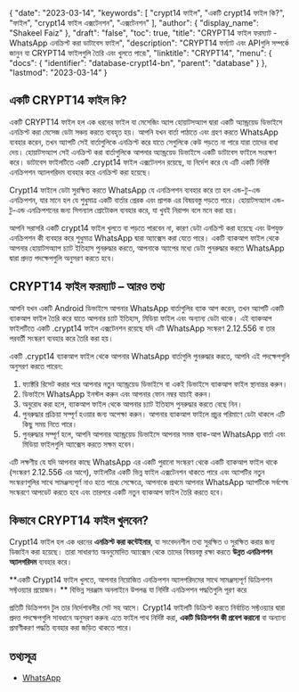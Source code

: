 {
  "date": "2023-03-14",
  "keywords": [
"crypt14 ফাইল",
"একটি crypt14 ফাইল কি?",
"ফাইল",
"crypt14 ফাইল এক্সটেনশন",
"এক্সটেনশন"
],
  "author": {
    "display_name": "Shakeel Faiz"
},
  "draft": "false",
  "toc": true,
  "title": "CRYPT14 ফাইল ফরম্যাট - WhatsApp এনক্রিপ্ট করা ডাটাবেস ফাইল",
  "description": "CRYPT14 ফর্ম্যাট এবং APIগুলি সম্পর্কে জানুন যা CRYPT14 ফাইলগুলি তৈরি এবং খুলতে পারে৷",
  "linktitle": "CRYPT14",
  "menu": {
    "docs": {
      "identifier": "database-crypt14-bn",
      "parent": "database"
}
},
  "lastmod": "2023-03-14"
}

## একটি CRYPT14 ফাইল কি?

একটি CRYPT14 ফাইল হল এক ধরনের ফাইল যা মেসেজিং অ্যাপ হোয়াটসঅ্যাপ দ্বারা একটি অ্যান্ড্রয়েড ডিভাইসে এনক্রিপ্ট করা মেসেজ ডেটা সঞ্চয় করতে ব্যবহৃত হয়। আপনি যখন বার্তা পাঠাতে এবং গ্রহণ করতে WhatsApp ব্যবহার করেন, তখন অ্যাপটি সেই বার্তাগুলিকে এনক্রিপ্ট করে যাতে সেগুলিকে কেউ পড়তে না পারে যারা তাদের বাধা দেয়। হোয়াটসঅ্যাপ সেই এনক্রিপ্ট করা বার্তাগুলিকে আপনার অ্যান্ড্রয়েড ডিভাইসে একটি ডাটাবেস ফাইলে সংরক্ষণ করে। ডাটাবেস ফাইলটিতে একটি .crypt14 ফাইল এক্সটেনশন রয়েছে, যা নির্দেশ করে যে এটি একটি নির্দিষ্ট এনক্রিপশন অ্যালগরিদম ব্যবহার করে এনক্রিপ্ট করা হয়েছে।

Crypt14 ফাইলে ডেটা সুরক্ষিত করতে WhatsApp যে এনক্রিপশন ব্যবহার করে তা হল এন্ড-টু-এন্ড এনক্রিপশন, যার মানে হল যে শুধুমাত্র একটি বার্তার প্রেরক এবং প্রাপক এর বিষয়বস্তু পড়তে পারে। হোয়াটসঅ্যাপ এন্ড-টু-এন্ড এনক্রিপশনের জন্য সিগন্যাল প্রোটোকল ব্যবহার করে, যা খুবই নিরাপদ বলে মনে করা হয়।

আপনি সরাসরি একটি crypt14 ফাইল খুলতে বা পড়তে পারবেন না, কারণ ডেটা এনক্রিপ্ট করা হয়েছে এবং উপযুক্ত এনক্রিপশন কী ব্যবহার করে শুধুমাত্র WhatsApp দ্বারা অ্যাক্সেস করা যেতে পারে। একটি ব্যাকআপ ফাইল থেকে আপনার হোয়াটসঅ্যাপ চ্যাট ইতিহাস পুনরুদ্ধার করতে, আপনাকে অ্যাপের মধ্যে ডেটা পুনরুদ্ধার করতে WhatsApp দ্বারা প্রদত্ত পদক্ষেপগুলি অনুসরণ করতে হবে।

## CRYPT14 ফাইল ফরম্যাট – আরও তথ্য

আপনি যখন একটি Android ডিভাইসে আপনার WhatsApp বার্তাগুলির ব্যাক আপ করেন, তখন অ্যাপটি একটি ব্যাকআপ ফাইল তৈরি করে যাতে আপনার চ্যাট ইতিহাস, মিডিয়া ফাইল এবং অন্যান্য ডেটা থাকে। এই ব্যাকআপ ফাইলটিতে একটি .crypt14 ফাইল এক্সটেনশন রয়েছে যদি এটি WhatsApp সংস্করণ 2.12.556 বা তার পরবর্তী সংস্করণ ব্যবহার করে তৈরি করা হয়।

একটি .crypt14 ব্যাকআপ ফাইল থেকে আপনার WhatsApp বার্তাগুলি পুনরুদ্ধার করতে, আপনি এই পদক্ষেপগুলি অনুসরণ করতে পারেন:

1. ফ্যাক্টরি রিসেট করার পরে আপনার নতুন অ্যান্ড্রয়েড ডিভাইসে বা একই ডিভাইসে ব্যাকআপ ফাইল স্থানান্তর করুন।
2. ডিভাইসে WhatsApp ইনস্টল করুন এবং আপনার ফোন নম্বর যাচাই করুন।
3. অনুরোধ করা হলে, ব্যাকআপ ফাইল থেকে আপনার চ্যাট ইতিহাস পুনরুদ্ধার করতে বেছে নিন।
4. পুনরুদ্ধার প্রক্রিয়া সম্পূর্ণ হওয়ার জন্য অপেক্ষা করুন। আপনার ব্যাকআপ ফাইলে প্রচুর পরিমাণে ডেটা থাকলে এটি কিছু সময় নিতে পারে।
5. পুনরুদ্ধার সম্পূর্ণ হলে, আপনি আপনার অ্যান্ড্রয়েড ডিভাইসে আপনার সমস্ত ব্যাক-আপ WhatsApp বার্তা এবং মিডিয়া ফাইলগুলি অ্যাক্সেস করতে সক্ষম হবেন।

এটি লক্ষণীয় যে যদি আপনার কাছে WhatsApp এর একটি পুরানো সংস্করণ থেকে একটি ব্যাকআপ ফাইল থাকে (সংস্করণ 2.12.556 এর আগে), ফাইলটির একটি ভিন্ন ফাইল এক্সটেনশন থাকতে পারে এবং অ্যাপটির নতুন সংস্করণগুলির সাথে সামঞ্জস্যপূর্ণ নাও হতে পারে৷ সেক্ষেত্রে, আপনাকে প্রথমে আপনার WhatsApp অ্যাপটিকে সর্বশেষ সংস্করণে আপডেট করতে হবে এবং তারপরে একটি নতুন ব্যাকআপ ফাইল তৈরি করতে হবে।

## কিভাবে CRYPT14 ফাইল খুলবেন?

Crypt14 ফাইল হল এক ধরনের **এনক্রিপ্ট করা কন্টেইনার**, যা সংবেদনশীল তথ্য সুরক্ষিত ও সুরক্ষিত করার জন্য ডিজাইন করা হয়েছে। তারা সাধারণত অননুমোদিত অ্যাক্সেস থেকে তাদের বিষয়বস্তু রক্ষা করতে **উন্নত এনক্রিপশন অ্যালগরিদম** ব্যবহার করে।

**একটি Crypt14 ফাইল খুলতে, আপনার নিয়োজিত এনক্রিপশন অ্যালগরিদমের সাথে সামঞ্জস্যপূর্ণ ডিক্রিপশন সফ্টওয়্যার প্রয়োজন। ** বিভিন্ন সরঞ্জাম অনলাইনে উপলব্ধ যা নির্দিষ্ট এনক্রিপশন পদ্ধতিগুলি পূরণ করে

প্রতিটি ডিক্রিপশন টুল তার নির্দেশাবলীর সেট সহ আসে। Crypt14 ফাইলটি ডিক্রিপ্ট করতে নির্বাচিত সফ্টওয়্যার দ্বারা প্রদত্ত পদক্ষেপগুলি সাবধানে অনুসরণ করুন৷ এতে ফাইল পাথ নির্দিষ্ট করা, **একটি ডিক্রিপশন কী প্রবেশ করানো** বা অন্যান্য প্রমাণীকরণ পদ্ধতি ব্যবহার করা জড়িত থাকতে পারে।


## তথ্যসূত্র
* [WhatsApp](https://en.wikipedia.org/wiki/WhatsApp)


